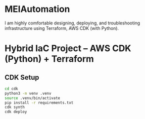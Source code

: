 # MEIAutomation
I am highly comfortable designing, deploying, and troubleshooting infrastructure using Terraform, AWS CDK (with Python).


# Hybrid IaC Project – AWS CDK (Python) + Terraform

## CDK Setup
```bash
cd cdk
python3 -m venv .venv
source .venv/bin/activate
pip install -r requirements.txt
cdk synth
cdk deploy
